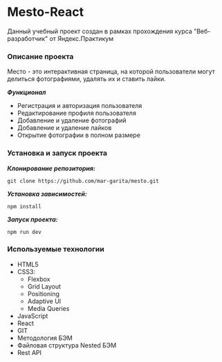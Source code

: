 # Mesto-React

Данный учебный проект создан в рамках прохождения курса "Веб-разработчик" от Яндекс.Практикум

### Описание проекта

Место - это интерактивная страница, на которой пользователи могут делиться фотографиями, удалять их и ставить лайки.

***Функционал***
* Регистрация и авторизация пользователя
* Редактирование профиля пользователя
* Добавление и удаление фотографий
* Добавление и удаление лайков
* Открытие фотографии в полном размере

### Установка и запуск проекта

***Клонирование репозитория:***
```shell
git clone https://github.com/mar-garita/mesto.git
```

***Установка зависимостей:***

```shell
npm install
```

***Запуск проекта:***

```shell
npm run dev
```

### Используемые технологии

* HTML5
* CSS3:
    + Flexbox
    + Grid Layout
    + Positioning
    + Adaptive UI
    + Media Queries
* JavaScript
* React
* GIT
* Методология БЭМ
* Файловая структура Nested БЭМ
* Rest API
